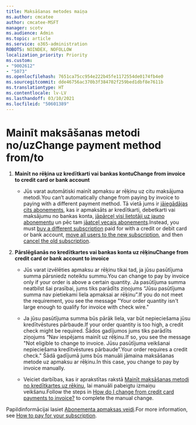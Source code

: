 ```yaml
---
title: Maksāšanas metodes maiņa
ms.author: cmcatee
author: cmcatee-MSFT
manager: scotv
ms.audience: Admin
ms.topic: article
ms.service: o365-administration
ROBOTS: NOINDEX, NOFOLLOW
localization_priority: Priority
ms.custom:
- "9002612"
- "5073"
ms.openlocfilehash: 7651ca75cc954e222b45fe1172554de0174fb4e0
ms.sourcegitcommit: dde46756ac370b3f384702f259bed1dbf8e7611b
ms.translationtype: HT
ms.contentlocale: lv-LV
ms.lasthandoff: 03/10/2021
ms.locfileid: "50601389"
---
```

# <a name="change-payment-method-fromto"></a><span data-ttu-id="4befd-102">Mainīt maksāšanas metodi no/uz</span><span class="sxs-lookup"><span data-stu-id="4befd-102">Change payment method from/to</span></span>

1. <span data-ttu-id="4befd-103">**Mainīt no rēķina uz kredītkarti vai bankas kontu**</span><span class="sxs-lookup"><span data-stu-id="4befd-103">**Change from invoice to credit card or bank account**</span></span>

    - <span data-ttu-id="4befd-104">Jūs varat automātiski mainīt apmaksu ar rēķinu uz citu maksājuma metodi.</span><span class="sxs-lookup"><span data-stu-id="4befd-104">You can’t automatically change from paying by invoice to paying with a different payment method.</span></span> <span data-ttu-id="4befd-105">Tā vietā jums ir [jāiegādājas cits abonements](https://docs.microsoft.com/microsoft-365/commerce/try-or-buy-microsoft-365#buy-a-different-subscription), kas ir apmaksāts ar kredītkarti, debetkarti vai maksājumu no bankas konta, [jāpārceļ visi lietotāji uz jauno abonementu](https://docs.microsoft.com/microsoft-365/commerce/subscriptions/move-users-different-subscription) un pēc tam [jāatceļ vecais abonements](https://docs.microsoft.com/microsoft-365/commerce/subscriptions/cancel-your-subscription).</span><span class="sxs-lookup"><span data-stu-id="4befd-105">Instead, you must [buy a different subscription](https://docs.microsoft.com/microsoft-365/commerce/try-or-buy-microsoft-365#buy-a-different-subscription) paid for with a credit or debit card or bank account, [move all users to the new subscription](https://docs.microsoft.com/microsoft-365/commerce/subscriptions/move-users-different-subscription), and then [cancel the old subscription](https://docs.microsoft.com/microsoft-365/commerce/subscriptions/cancel-your-subscription).</span></span>

2. <span data-ttu-id="4befd-106">**Pārslēgšanās no kredītkartes vai bankas konta uz rēķinu**</span><span class="sxs-lookup"><span data-stu-id="4befd-106">**Change from credit card or bank account to invoice**</span></span>

    - <span data-ttu-id="4befd-107">Jūs varat izvēlēties apmaksu ar rēķinu tikai tad, ja jūsu pasūtījuma summa pārsniedz noteiktu summu.</span><span class="sxs-lookup"><span data-stu-id="4befd-107">You can change to pay by invoice only if your order is above a certain quantity.</span></span> <span data-ttu-id="4befd-108">Ja pasūtījuma summa neatbilst šai prasībai, jums tiks parādīts ziņojums “Jūsu pasūtījuma summa nav pietiekami liela apmaksai ar rēķinu”.</span><span class="sxs-lookup"><span data-stu-id="4befd-108">If you do not meet the requirement, you see the message "Your order quantity isn't large enough to qualify for invoice with check wire."</span></span>

    - <span data-ttu-id="4befd-109">Ja jūsu pasūtījuma summa būs pārāk liela, var būt nepieciešama jūsu kredītvēstures pārbaude.</span><span class="sxs-lookup"><span data-stu-id="4befd-109">If your order quantity is too high, a credit check might be required.</span></span> <span data-ttu-id="4befd-110">Šādos gadījumos jums tiks parādīts ziņojums “Nav iespējams mainīt uz rēķinu.</span><span class="sxs-lookup"><span data-stu-id="4befd-110">If so, you see the message "Not eligible to change to invoice.</span></span> <span data-ttu-id="4befd-111">Jūsu pasūtījuma veikšanai nepieciešama kredītvēstures pārbaude”.</span><span class="sxs-lookup"><span data-stu-id="4befd-111">Your order requires a credit check."</span></span> <span data-ttu-id="4befd-112">Šādā gadījumā jums būs manuāli jāmaina maksāšanas metode uz apmaksu ar rēķinu.</span><span class="sxs-lookup"><span data-stu-id="4befd-112">In this case, you change to pay by invoice manually.</span></span>

    - <span data-ttu-id="4befd-113">Veiciet darbības, kas ir aprakstītas rakstā [Mainīt maksāšanas metodi no kredītkartes uz rēķinu](how-do-i-change-from-credit-card-payments-to-invoice.md), lai manuāli pabeigtu izmaiņu veikšanu.</span><span class="sxs-lookup"><span data-stu-id="4befd-113">Follow the steps in [How do I change from credit card payments to invoice?](how-do-i-change-from-credit-card-payments-to-invoice.md) to complete the manual change.</span></span>

<span data-ttu-id="4befd-114">Papildinformācijai lasiet [Abonementa apmaksas veidi](https://docs.microsoft.com/microsoft-365/commerce/billing-and-payments/pay-for-your-subscription).</span><span class="sxs-lookup"><span data-stu-id="4befd-114">For more information, see [How to pay for your subscription](https://docs.microsoft.com/microsoft-365/commerce/billing-and-payments/pay-for-your-subscription).</span></span>
